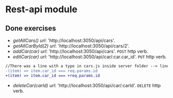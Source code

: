 # Rest-api module
## Done exercises
  - _getAllCars() url_: 'http://localhost:3050/api/cars'.
  - _getAllCarById(2) url_: 'http://localhost:3050/api/cars/2'.
  - _addCar(car) url_: 'http://localhost:3050/api/cars'. `POST` http verb.
  - _editCar(car) url_: 'http://localhost:3050/api/car/:car.car_id'. `PUT` http verb.
   ```diff
  //There was a line with a typo in cars.js inside server folder --> line 84
  -(item) => item.car_id === req.params.id            
  +(item) => item.car_id === +req.params.id
  ```
  - _deleteCar(carId) url_: 'http://localhost:3050/api/car/:carId'. `DELETE` http verb.
